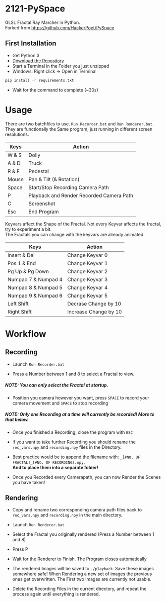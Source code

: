 # 2121-PySpace
GLSL Fractal Ray Marcher in Python.  
Forked from https://github.com/HackerPoet/PySpace

## First Installation
- Get Python 3  
- [Download the Repository](https://github.com/Nighthater/2121-PySpace/archive/refs/heads/master.zip)
- Start a Terminal in the Folder you just unzipped
- Windows: Right click -> Open in Terminal
```bash
pip install -r requirements.txt
```
- Wait for the command to complete (~30s)

# Usage

There are two batchfiles to use. `Run Recorder.bat` and `Run Renderer.bat`. They are functionally the Same program, just running in different screen resolutions.

| Keys | Action|
|--|--|
| W & S | Dolly |
| A & D | Truck |
| R & F | Pedestal |
| Mouse | Pan & Tilt (& Rotation)|
| Space | Start/Stop Recording Camera Path |
| P | Playback and Render Recorded Camera Path |
| C | Screenshot |
| Esc | End Program |


Keyvars affect the Shape of the Fractal. Not every Keyvar affects the fractal, try to experiment a bit.  
The Fractals you can change with the keyvars are already animated.  

| Keys | Action|
|--|--|
|Insert & Del| Change Keyvar 0|
|Pos 1 & End| Change Keyvar 1|
|Pg Up & Pg Down| Change Keyvar 2|
|Numpad 7 & Numpad 4| Change Keyvar 3|
|Numpad 8 & Numpad 5| Change Keyvar 4|
|Numpad 9 & Numpad 6| Change Keyvar 5|
|Left Shift| Decrase Change by 10|
|Right Shift| Increase Change by 10

# Workflow 
## Recording

- Launch `Run Recorder.bat`

- Press a Number between 1 and 8 to select a Fractal to view.  
##### NOTE: You can only select the Fractal at startup.

- Position you camera however you want, press `SPACE` to record your camera movement and `SPACE` to stop recording
##### NOTE: Only one Recording at a time will currently be recorded! More to that below.

- Once you finished a Recording, close the program with `ESC`

- If you want to take further Recording you should rename the `rec_vars.npy` and `recording.npy` files in the Directory.

- Best practice would be to append the filename with: `_[#NO. OF FRACTAL]_[#NO. OF RECORDING].npy`.  
  **And to place them into a separate folder!**

- Once you Recorded every Camerapath, you can now Render the Scenes you have taken!

## Rendering

- Copy and rename two corresponding camera path files back to `rec_vars.npy` and `recording.npy` in the main directory.

- Launch `Run Renderer.bat`

- Select the Fractal you originally rendered (Press a Number between 1 and 8)

- Press P

- Wait for the Renderer to Finish. The Program closes automatically

- The rendered Images will be saved to `./playback`. Save these images somewhere safe! When Rendering a new set of images the previous ones get overwritten. The First two Images are currently not usable.

- Delete the Recording Files in the current directory, and repeat the process again until everything is rendered.
